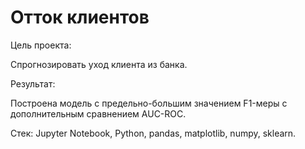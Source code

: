 # Отток клиентов


Цель проекта: 

Спрогнозировать уход клиента из банка. 


Результат: 

Построена модель с предельно-большим значением F1-меры с дополнительным сравнением AUC-ROC. 



Стек: Jupyter Notebook, Python, pandas, matplotlib, numpy, sklearn.



